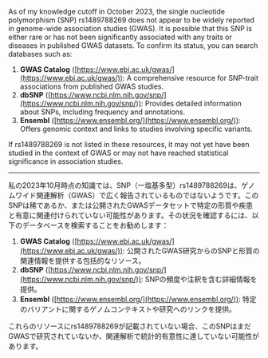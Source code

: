 As of my knowledge cutoff in October 2023, the single nucleotide polymorphism (SNP) rs1489788269 does not appear to be widely reported in genome-wide association studies (GWAS). It is possible that this SNP is either rare or has not been significantly associated with any traits or diseases in published GWAS datasets. To confirm its status, you can search databases such as:

1. **GWAS Catalog** ([https://www.ebi.ac.uk/gwas/](https://www.ebi.ac.uk/gwas/)): A comprehensive resource for SNP-trait associations from published GWAS studies.
2. **dbSNP** ([https://www.ncbi.nlm.nih.gov/snp/](https://www.ncbi.nlm.nih.gov/snp/)): Provides detailed information about SNPs, including frequency and annotations.
3. **Ensembl** ([https://www.ensembl.org/](https://www.ensembl.org/)): Offers genomic context and links to studies involving specific variants.

If rs1489788269 is not listed in these resources, it may not yet have been studied in the context of GWAS or may not have reached statistical significance in association studies.

---

私の2023年10月時点の知識では、SNP（一塩基多型）rs1489788269は、ゲノムワイド関連解析（GWAS）で広く報告されているものではないようです。このSNPは稀であるか、または公開されたGWASデータセットで特定の形質や疾患と有意に関連付けられていない可能性があります。その状況を確認するには、以下のデータベースを検索することをお勧めします：

1. **GWAS Catalog** ([https://www.ebi.ac.uk/gwas/](https://www.ebi.ac.uk/gwas/)): 公開されたGWAS研究からのSNPと形質の関連情報を提供する包括的なリソース。
2. **dbSNP** ([https://www.ncbi.nlm.nih.gov/snp/](https://www.ncbi.nlm.nih.gov/snp/)): SNPの頻度や注釈を含む詳細情報を提供。
3. **Ensembl** ([https://www.ensembl.org/](https://www.ensembl.org/)): 特定のバリアントに関するゲノムコンテキストや研究へのリンクを提供。

これらのリソースにrs1489788269が記載されていない場合、このSNPはまだGWASで研究されていないか、関連解析で統計的有意性に達していない可能性があります。